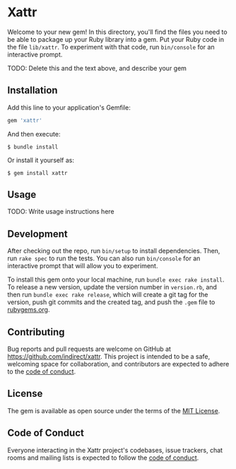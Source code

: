 # Xattr

Welcome to your new gem! In this directory, you'll find the files you need to be able to package up your Ruby library into a gem. Put your Ruby code in the file `lib/xattr`. To experiment with that code, run `bin/console` for an interactive prompt.

TODO: Delete this and the text above, and describe your gem

## Installation

Add this line to your application's Gemfile:

```ruby
gem 'xattr'
```

And then execute:

    $ bundle install

Or install it yourself as:

    $ gem install xattr

## Usage

TODO: Write usage instructions here

## Development

After checking out the repo, run `bin/setup` to install dependencies. Then, run `rake spec` to run the tests. You can also run `bin/console` for an interactive prompt that will allow you to experiment.

To install this gem onto your local machine, run `bundle exec rake install`. To release a new version, update the version number in `version.rb`, and then run `bundle exec rake release`, which will create a git tag for the version, push git commits and the created tag, and push the `.gem` file to [rubygems.org](https://rubygems.org).

## Contributing

Bug reports and pull requests are welcome on GitHub at https://github.com/indirect/xattr. This project is intended to be a safe, welcoming space for collaboration, and contributors are expected to adhere to the [code of conduct](https://github.com/indirect/xattr/blob/main/CODE_OF_CONDUCT.md).

## License

The gem is available as open source under the terms of the [MIT License](https://opensource.org/licenses/MIT).

## Code of Conduct

Everyone interacting in the Xattr project's codebases, issue trackers, chat rooms and mailing lists is expected to follow the [code of conduct](https://github.com/indirect/xattr/blob/main/CODE_OF_CONDUCT.md).
